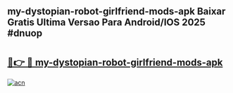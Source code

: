## my-dystopian-robot-girlfriend-mods-apk Baixar Gratis Ultima Versao Para Android/IOS 2025 #dnuop

# <h2><a href="https://ainizakaria.my?title=my-dystopian-robot-girlfriend-mods-apk&ref=20M">🔗👉 🔴 my-dystopian-robot-girlfriend-mods-apk</a></h2>

[![acn](https://github.com/user-attachments/assets/0f9c940e-d8b0-45ae-aac7-cd30a18b3e1c)](https://ainizakaria.my?title=my-dystopian-robot-girlfriend-mods-apk&ref=20M)

